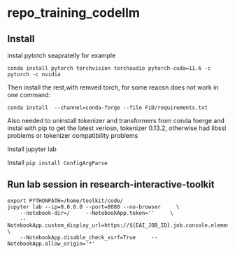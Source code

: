# repo_training_codellm

## Install

instal pytotch seapratelly for example 
```
conda install pytorch torchvision torchaudio pytorch-cuda=11.6 -c pytorch -c nvidia
```

Then install the rest,with remved torch, for some reaosn does not work in one command:
```
conda install  --channel=conda-forge --file FiD/requirements.txt
```

Also needed to uninstall tokenizer and transformers from conda foerge and instal with pip to get the latest veriosn, tokenizer 0.13.2, otherwise had libssl problems or tokenizer compatibility problems

Install jupyter lab


Install `pip install ConfigArgParse`
 

## Run lab session in research-interactive-toolkit
```
export PYTHONPATH=/home/toolkit/code/
jupyter lab --ip=0.0.0.0 --port=8080 --no-browser     \
    --notebook-dir=/     --NotebookApp.token=''     \
    --NotebookApp.custom_display_url=https://${EAI_JOB_ID}.job.console.elementai.com    \
    --NotebookApp.disable_check_xsrf=True     --NotebookApp.allow_origin='*'
```

